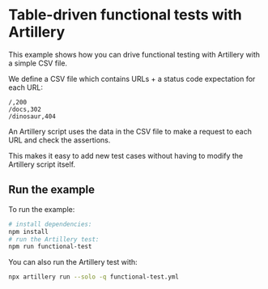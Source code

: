 # Table-driven functional tests with Artillery

This example shows how you can drive functional testing with Artillery with a simple CSV file.

We define a CSV file which contains URLs + a status code expectation for each URL:

```csv
/,200
/docs,302
/dinosaur,404
```

An Artillery script uses the data in the CSV file to make a request to each URL and check the assertions.

This makes it easy to add new test cases without having to modify the Artillery script itself.

## Run the example

To run the example:

```sh
# install dependencies:
npm install
# run the Artillery test:
npm run functional-test
```

You can also run the Artillery test with:

```sh
npx artillery run --solo -q functional-test.yml
```